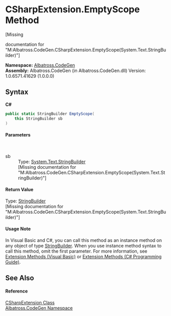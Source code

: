 # CSharpExtension.EmptyScope Method 
 

\[Missing <summary> documentation for "M:Albatross.CodeGen.CSharpExtension.EmptyScope(System.Text.StringBuilder)"\]

**Namespace:**&nbsp;<a href="15cf6e12-be6a-9747-9980-acf9dcacbf1a">Albatross.CodeGen</a><br />**Assembly:**&nbsp;Albatross.CodeGen (in Albatross.CodeGen.dll) Version: 1.0.6571.41629 (1.0.0.0)

## Syntax

**C#**<br />
``` C#
public static StringBuilder EmptyScope(
	this StringBuilder sb
)
```


#### Parameters
&nbsp;<dl><dt>sb</dt><dd>Type: <a href="http://msdn2.microsoft.com/en-us/library/y9sxk6fy" target="_blank">System.Text.StringBuilder</a><br />\[Missing <param name="sb"/> documentation for "M:Albatross.CodeGen.CSharpExtension.EmptyScope(System.Text.StringBuilder)"\]</dd></dl>

#### Return Value
Type: <a href="http://msdn2.microsoft.com/en-us/library/y9sxk6fy" target="_blank">StringBuilder</a><br />\[Missing <returns> documentation for "M:Albatross.CodeGen.CSharpExtension.EmptyScope(System.Text.StringBuilder)"\]

#### Usage Note
In Visual Basic and C#, you can call this method as an instance method on any object of type <a href="http://msdn2.microsoft.com/en-us/library/y9sxk6fy" target="_blank">StringBuilder</a>. When you use instance method syntax to call this method, omit the first parameter. For more information, see <a href="http://msdn.microsoft.com/en-us/library/bb384936.aspx">Extension Methods (Visual Basic)</a> or <a href="http://msdn.microsoft.com/en-us/library/bb383977.aspx">Extension Methods (C# Programming Guide)</a>.

## See Also


#### Reference
<a href="8a7aa5fc-87d7-fad7-7f4e-09d871e64f31">CSharpExtension Class</a><br /><a href="15cf6e12-be6a-9747-9980-acf9dcacbf1a">Albatross.CodeGen Namespace</a><br />
